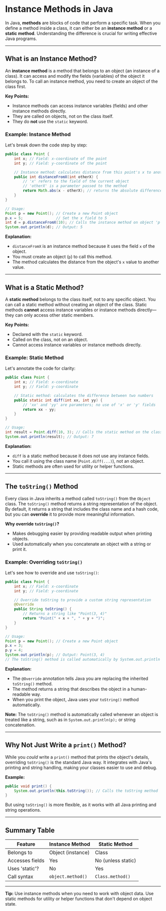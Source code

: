 # Instance Methods in Java

In Java, **methods** are blocks of code that perform a specific task. When you define a method inside a class, it can either be an **instance method** or a **static method**. Understanding the difference is crucial for writing effective Java programs.

---

## What is an Instance Method?

An **instance method** is a method that belongs to an object (an instance of a class). It can access and modify the fields (variables) of the object it belongs to. To call an instance method, you need to create an object of the class first.

**Key Points:**
- Instance methods can access instance variables (fields) and other instance methods directly.
- They are called on objects, not on the class itself.
- They do **not** use the `static` keyword.

### Example: Instance Method

Let's break down the code step by step:

```java
public class Point {
    int x; // Field: x-coordinate of the point
    int y; // Field: y-coordinate of the point

    // Instance method: calculates distance from this point's x to another x
    public int distanceFromX(int otherX) {
        // 'x' refers to the field of the current object
        // 'otherX' is a parameter passed to the method
        return Math.abs(x - otherX); // returns the absolute difference
    }
}

// Usage:
Point p = new Point(); // Create a new Point object
p.x = 5;               // Set the x field to 5
int d = p.distanceFromX(10); // Calls the instance method on object 'p'
System.out.println(d); // Output: 5
```

**Explanation:**
- `distanceFromX` is an instance method because it uses the field `x` of the object.
- You must create an object (`p`) to call this method.
- The method calculates the distance from the object's `x` value to another value.

---

## What is a Static Method?

A **static method** belongs to the class itself, not to any specific object. You can call a static method without creating an object of the class. Static methods **cannot** access instance variables or instance methods directly—they can only access other static members.

**Key Points:**
- Declared with the `static` keyword.
- Called on the class, not on an object.
- Cannot access instance variables or instance methods directly.

### Example: Static Method

Let's annotate the code for clarity:

```java
public class Point {
    int x; // Field: x-coordinate
    int y; // Field: y-coordinate

    // Static method: calculates the difference between two numbers
    public static int diff(int xx, int yy) {
        // 'xx' and 'yy' are parameters; no use of 'x' or 'y' fields
        return xx - yy;
    }
}

// Usage:
int result = Point.diff(10, 3); // Calls the static method on the class, not an object
System.out.println(result); // Output: 7
```

**Explanation:**
- `diff` is a static method because it does not use any instance fields.
- You call it using the class name (`Point.diff(...)`), not an object.
- Static methods are often used for utility or helper functions.

---

## The `toString()` Method

Every class in Java inherits a method called `toString()` from the `Object` class. The `toString()` method returns a string representation of the object. By default, it returns a string that includes the class name and a hash code, but you can **override** it to provide more meaningful information.

**Why override `toString()`?**
- Makes debugging easier by providing readable output when printing objects.
- Used automatically when you concatenate an object with a string or print it.

### Example: Overriding `toString()`

Let's see how to override and use `toString()`:

```java
public class Point {
    int x; // Field: x-coordinate
    int y; // Field: y-coordinate

    // Override toString to provide a custom string representation
    @Override
    public String toString() {
        // Returns a string like "Point(3, 4)"
        return "Point(" + x + ", " + y + ")";
    }
}

// Usage:
Point p = new Point(); // Create a new Point object
p.x = 3;
p.y = 4;
System.out.println(p); // Output: Point(3, 4)
// The toString() method is called automatically by System.out.println
```

**Explanation:**
- The `@Override` annotation tells Java you are replacing the inherited `toString()` method.
- The method returns a string that describes the object in a human-readable way.
- When you print the object, Java uses your `toString()` method automatically.

**Note:** The `toString()` method is automatically called whenever an object is treated like a string, such as in `System.out.println(p);` or string concatenation.

---

## Why Not Just Write a `print()` Method?

While you *could* write a `print()` method that prints the object's details, overriding `toString()` is the standard Java way. It integrates with Java's printing and string handling, making your classes easier to use and debug.

**Example:**
```java
public void print() {
    System.out.println(this.toString()); // Calls the toString method
}
```
But using `toString()` is more flexible, as it works with all Java printing and string operations.

---

## Summary Table

| Feature         | Instance Method         | Static Method           |
|-----------------|------------------------|------------------------|
| Belongs to      | Object (instance)      | Class                  |
| Accesses fields | Yes                    | No (unless static)     |
| Uses 'static'?  | No                     | Yes                    |
| Call syntax     | `object.method()`      | `Class.method()`       |

---

**Tip:** Use instance methods when you need to work with object data. Use static methods for utility or helper functions that don't depend on object state. 
